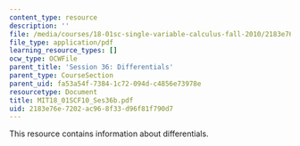 ```yaml
---
content_type: resource
description: ''
file: /media/courses/18-01sc-single-variable-calculus-fall-2010/2183e76e7202ac968f33d96f81f790d7_MIT18_01SCF10_Ses36b.pdf
file_type: application/pdf
learning_resource_types: []
ocw_type: OCWFile
parent_title: 'Session 36: Differentials'
parent_type: CourseSection
parent_uid: fa53a54f-7384-1c72-094d-c4856e73978e
resourcetype: Document
title: MIT18_01SCF10_Ses36b.pdf
uid: 2183e76e-7202-ac96-8f33-d96f81f790d7
---
```

This resource contains information about differentials.